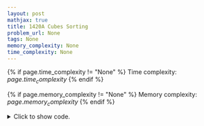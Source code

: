 ```yaml
---
layout: post
mathjax: true
title: 1420A Cubes Sorting
problem_url: None
tags: None
memory_complexity: None
time_complexity: None
---
```




{% if page.time_complexity != "None" %}
Time complexity: ${{ page.time_complexity }}$
{% endif %}

{% if page.memory_complexity != "None" %}
Memory complexity: ${{ page.memory_complexity }}$
{% endif %}

<details>
<summary>
<p style="display:inline">Click to show code.</p>
</summary>
```cpp
{% raw %}
using namespace std;
using ll = long long;
using ii = pair<int, int>;
using vi = vector<int>;
int main(void)
{
    int t;
    cin >> t;
    while (t--)
    {
        int n;
        cin >> n;
        vi a(n);
        for (auto &ai : a)
            cin >> ai;
        bool ans = is_sorted(a.begin(), a.end(), [](int a, int b) { return a >= b; });
        cout << (ans ? "NO" : "YES") << endl;
    }
    return 0;
}

{% endraw %}
```
</details>

